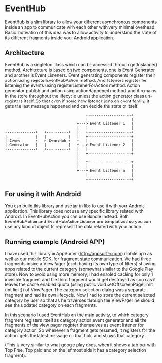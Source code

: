 # EventHub

EventHub is a slim library to allow your different asynchronous components inside an app to communicate with each
other with very minimal overhead. Basic motivation of this idea was to allow activity to understand the state of its
different fragments inside your Android application.


## Architecture

EventHub is a singleton class which can be accessed through getInstance() method. Architecture is based on two
components, one is Event Generator and another is Event Listeners. Event generating components register their
action using registerEventHubAction method. And listeners register for listening the events using
registerListenerForAction method.
Action generator publish and action using actionHappened method, and it remains in the store throughout the lifecycle
 unless the action generator class un-registers itself. So that even if some new listener joins an event family, it
 gets the last message happened and can decide the state of itself.


```
                                     +--------------------+
                                     |                    |
                                 +---> Event Listener 1   |
                                 |   |                    |
+-------------+   +----------+   |   +--------------------+
|             |   |          |   |   +--------------------+
| Event       +---> EventHub +---+   |                    |
| Generator   |   |          |   +---> Event Listener 2   |
+-------------+   +----------+   |   |                    |
                                 |   +--------------------+
                                 |
                                 |   +--------------------+
                                 |   |                    |
                                 +---+ Event Listener n   |
                                     |                    |
                                     +--------------------+
```


## For using it with Android

You can build this library and use jar in libs to use it with your Android application. This library does not use any
 specific library related with Android. In EventHubAction you can use Bundle instead. Both EventHubAction and
 EventHubActionListener are templatized so you can use any kind of object to represent the data related with your
 action.

## Running example (Android APP)

I have used this library in AppSurfer (http://appsurfer.com) mobile app as well as our mobile SDK,
for fragment state communication. We had three fragments inside a ViewPager (each having its own type of filters)
showing apps related to the current category (somewhat similar to the Google Play store). Now to avoid using more
memory, I had enabled caching for only 1 invisible fragment and the third fragment would get destroyed as soon as it
leaves the cache enabled quota (using public void setOffscreenPageLimit (int limit)) of ViewPager. The category
selection dialog was a separate fragment and had its own lifecycle. Now I had to store the current selected category
by user so that as he traverses through the ViewPager he should see the updated category on each fragments.

In this scenario I used EventHub on the main activity, to which category fragment registers itself as category action
 event generator and all the fragments of the view pager register themselves as event listener for category action.
 So whenever a fragment gets resumed, it registers for the action, gets the latest message on that hub,
 and shows that category.

(This is very similar to what google play does, when it shows a tab bar with Top Free,
Top paid and on the leftmost side it has a category selection fragment).
